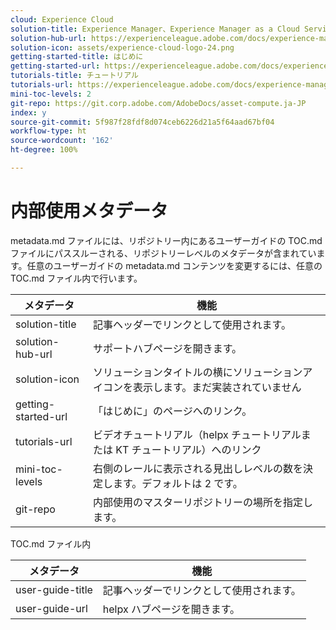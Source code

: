 ```yaml
---
cloud: Experience Cloud
solution-title: Experience Manager、Experience Manager as a Cloud Service、Experience Manager Assets
solution-hub-url: https://experienceleague.adobe.com/docs/experience-manager-cloud-service/assets/asset-microservices-overview.html?lang=ja
solution-icon: assets/experience-cloud-logo-24.png
getting-started-title: はじめに
getting-started-url: https://experienceleague.adobe.com/docs/experience-manager-cloud-service/assets/asset-microservices-overview.html?lang=ja
tutorials-title: チュートリアル
tutorials-url: https://experienceleague.adobe.com/docs/experience-manager-learn/assets/overview.html?lang=ja
mini-toc-levels: 2
git-repo: https://git.corp.adobe.com/AdobeDocs/asset-compute.ja-JP
index: y
source-git-commit: 5f987f28fdf8d074ceb6226d21a5f64aad67bf04
workflow-type: ht
source-wordcount: '162'
ht-degree: 100%

---
```



# 内部使用メタデータ

metadata.md ファイルには、リポジトリー内にあるユーザーガイドの TOC.md ファイルにパススルーされる、リポジトリーレベルのメタデータが含まれています。任意のユーザーガイドの metadata.md コンテンツを変更するには、任意の TOC.md ファイル内で行います。

| メタデータ | 機能 |
|--- |--- |
| solution-title | 記事ヘッダーでリンクとして使用されます。 |
| solution-hub-url | サポートハブページを開きます。 |
| solution-icon | ソリューションタイトルの横にソリューションアイコンを表示します。まだ実装されていません |
| getting-started-url | 「はじめに」のページへのリンク。 |
| tutorials-url | ビデオチュートリアル（helpx チュートリアルまたは KT チュートリアル）へのリンク |
| mini-toc-levels | 右側のレールに表示される見出しレベルの数を決定します。デフォルトは 2 です。 |
| git-repo | 内部使用のマスターリポジトリーの場所を指定します。 |

TOC.md ファイル内

| メタデータ | 機能 |
|--- |--- |
| user-guide-title | 記事ヘッダーでリンクとして使用されます。 |
| user-guide-url | helpx ハブページを開きます。 |
